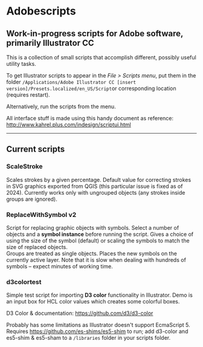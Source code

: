 # Adobescripts
## Work-in-progress scripts for Adobe software, primarily Illustrator  CC
This is a collection of small scripts that accomplish different, possibly useful utility tasks.

To get Illustrator scripts to appear in the *File > Scripts menu*, put them in the folder `/Applications/Adobe Illustrator CC [insert version]/Presets.localized/en_US/Script`or corresponding location  (requires restart).

Alternatively, run the scripts from the menu.

All  interface stuff is made using this handy document as reference: 
http://www.kahrel.plus.com/indesign/scriptui.html

---- 

## Current scripts 

### ScaleStroke
Scales strokes by a given percentage. Default value for correcting strokes in SVG graphics exported from QGIS (this particular issue is fixed as of 2024).
Currently works only with ungrouped objects (any strokes inside groups are ignored).

### ReplaceWithSymbol v2
Script for replacing graphic objects with symbols. Select a number of objects and a **symbol instance** before running the script. Gives a choice of using the size of the symbol (default) or scaling the symbols to match the size of replaced objects.  
Groups are treated as single objects. Places the new symbols on the currently active layer. Note that it is slow when dealing with hundreds of symbols – expect minutes of working time. 

### d3colortest
Simple test  script for importing  **D3 color** functionality in Illustrator. 
Demo is an input box for HCL color values which creates some colorful boxes.
 
D3 Color & documentation:  https://github.com/d3/d3-color 

Probably has some limitations as Illustrator doesn't support EcmaScript 5. Requires  https://github.com/es-shims/es5-shim  to run; add d3-color and es5-shim & es5-sham to a `/libraries` folder in your scripts folder.
